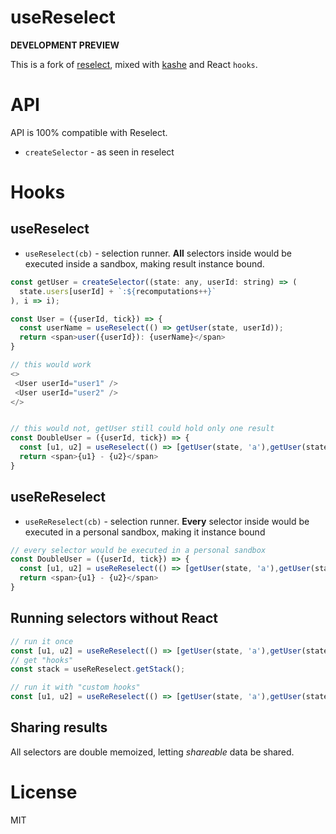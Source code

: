 useReselect
===

__DEVELOPMENT PREVIEW__

This is a fork of [reselect](https://github.com/reduxjs/reselect), mixed with [kashe](https://github.com/theKashey/kashe) and React `hooks`.

# API
API is 100% compatible with Reselect.

- `createSelector` - as seen in reselect

# Hooks
## useReselect
- `useReselect(cb)` - selection runner. __All__ selectors inside would be executed inside a sandbox, making result instance bound.
```js
const getUser = createSelector((state: any, userId: string) => (
  state.users[userId] + `:${recomputations++}`
), i => i);

const User = ({userId, tick}) => {
  const userName = useReselect(() => getUser(state, userId));
  return <span>user({userId}): {userName}</span>
}

// this would work
<>
 <User userId="user1" />
 <User userId="user2" /> 
</>


// this would not, getUser still could hold only one result
const DoubleUser = ({userId, tick}) => {
  const [u1, u2] = useReselect(() => [getUser(state, 'a'),getUser(state, 'b')]);
  return <span>{u1} - {u2}</span>
}
```

## useReReselect
- `useReReselect(cb)` - selection runner. __Every__ selector inside would be executed in a personal sandbox, making it instance bound
```js
// every selector would be executed in a personal sandbox
const DoubleUser = ({userId, tick}) => {
  const [u1, u2] = useReReselect(() => [getUser(state, 'a'),getUser(state, 'b')]);
  return <span>{u1} - {u2}</span>
}
```

## Running selectors without React
```js
// run it once
const [u1, u2] = useReReselect(() => [getUser(state, 'a'),getUser(state, 'b')]);
// get "hooks"
const stack = useReReselect.getStack();

// run it with "custom hooks"
const [u1, u2] = useReReselect(() => [getUser(state, 'a'),getUser(state, 'b')], stack);
```

## Sharing results
All selectors are double memoized, letting _shareable_ data be shared.

# License
MIT